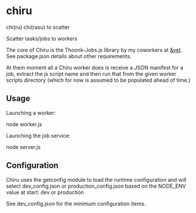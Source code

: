 chiru
=====

chi(ru) chi(rasu) 
to scatter

Scatter tasks/jobs to workers

The core of Chiru is the Thoonk-Jobs.js library by my coworkers at [&yet](https://andyet.net).
See package.json details about other requirements.

At them moment all a Chiru worker does is receive a JSON manifest for a job, extract the
js script name and then run that from the given worker scripts directory (which for now is
assumed to be populated ahead of time.)

Usage
-----

Launching a worker:

  node worker.js

Launching the job service:

  node server.js

Configuration
-------------
Chiru uses the getconfig module to load the runtime configuration and will select dev_config.json or
production_config.json based on the NODE_ENV value at start: dev or production

See dev_config.json for the minimum configuration items.
